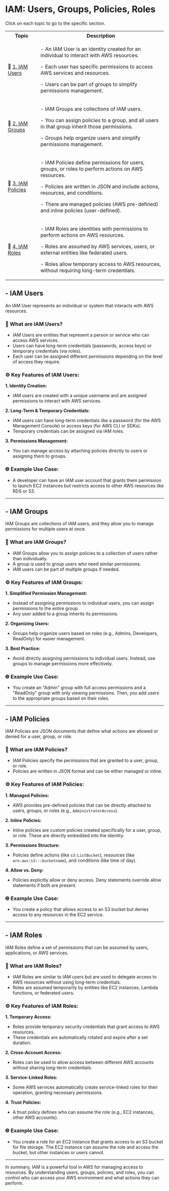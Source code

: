 # IAM: Users, Groups, Policies, Roles

Click on each topic to go to the specific section.

<table>
  <tr>
    <th><strong>Topic</strong></th>
    <th><strong>Description</strong></th>
  </tr>
  <tr>
    <td>👤 <a href="iam.md#--iam-users">1. IAM Users</a></td>
    <td>
      <p>- An IAM User is an identity created for an individual to interact with AWS resources.</p>
      <p>- Each user has specific permissions to access AWS services and resources.</p>
      <p>- Users can be part of groups to simplify permissions management.</p>
    </td>
  </tr>
  <tr>
    <td>👥 <a href="iam.md#--iam-groups">2. IAM Groups</a></td>
    <td>
      <p>- IAM Groups are collections of IAM users.</p>
      <p>- You can assign policies to a group, and all users in that group inherit those permissions.</p>
      <p>- Groups help organize users and simplify permissions management.</p>
    </td>
  </tr>
  <tr>
    <td>📜 <a href="iam.md#--iam-policies">3. IAM Policies</a></td>
    <td>
      <p>- IAM Policies define permissions for users, groups, or roles to perform actions on AWS resources.</p>
      <p>- Policies are written in JSON and include actions, resources, and conditions.</p>
      <p>- There are managed policies (AWS pre-defined) and inline policies (user-defined).</p>
    </td>
  </tr>
  <tr>
    <td>🔑 <a href="iam.md#--iam-roles">4. IAM Roles</a></td>
    <td>
      <p>- IAM Roles are identities with permissions to perform actions on AWS resources.</p>
      <p>- Roles are assumed by AWS services, users, or external entities like federated users.</p>
      <p>- Roles allow temporary access to AWS resources, without requiring long-term credentials.</p>
    </td>
  </tr>
</table>

## - IAM Users

An IAM User represents an individual or system that interacts with AWS resources.

### 👤 What are IAM Users?
- IAM Users are entities that represent a person or service who can access AWS services.
- Users can have long-term credentials (passwords, access keys) or temporary credentials (via roles).
- Each user can be assigned different permissions depending on the level of access they require.

### ⚙️ Key Features of IAM Users:
**1. Identity Creation:**
- IAM users are created with a unique username and are assigned permissions to interact with AWS services.

**2. Long-Term & Temporary Credentials:**
- IAM users can have long-term credentials like a password (for the AWS Management Console) or access keys (for AWS CLI or SDKs).
- Temporary credentials can be assigned via IAM roles.

**3. Permissions Management:**
- You can manage access by attaching policies directly to users or assigning them to groups.

### 🌐 Example Use Case:
- A developer can have an IAM user account that grants them permission to launch EC2 instances but restricts access to other AWS resources like RDS or S3.

---

## - IAM Groups

IAM Groups are collections of IAM users, and they allow you to manage permissions for multiple users at once.

### 👥 What are IAM Groups?
- IAM Groups allow you to assign policies to a collection of users rather than individually.
- A group is used to group users who need similar permissions.
- IAM users can be part of multiple groups if needed.

### ⚙️ Key Features of IAM Groups:
**1. Simplified Permission Management:**
- Instead of assigning permissions to individual users, you can assign permissions to the entire group.
- Any user added to a group inherits its permissions.

**2. Organizing Users:**
- Groups help organize users based on roles (e.g., Admins, Developers, ReadOnly) for easier management.

**3. Best Practice:**
- Avoid directly assigning permissions to individual users. Instead, use groups to manage permissions more effectively.

### 🌐 Example Use Case:
- You create an "Admin" group with full access permissions and a "ReadOnly" group with only viewing permissions. Then, you add users to the appropriate groups based on their roles.

---

## - IAM Policies

IAM Policies are JSON documents that define what actions are allowed or denied for a user, group, or role.

### 📜 What are IAM Policies?
- IAM Policies specify the permissions that are granted to a user, group, or role.
- Policies are written in JSON format and can be either managed or inline.

### ⚙️ Key Features of IAM Policies:
**1. Managed Policies:**
- AWS provides pre-defined policies that can be directly attached to users, groups, or roles (e.g., `AdministratorAccess`).

**2. Inline Policies:**
- Inline policies are custom policies created specifically for a user, group, or role. These are directly embedded into the identity.

**3. Permissions Structure:**
- Policies define actions (like `s3:ListBucket`), resources (like `arn:aws:s3:::bucketname`), and conditions (like time of day).

**4. Allow vs. Deny:**
- Policies explicitly allow or deny access. Deny statements override allow statements if both are present.

### 🌐 Example Use Case:
- You create a policy that allows access to an S3 bucket but denies access to any resources in the EC2 service.

---

## - IAM Roles

IAM Roles define a set of permissions that can be assumed by users, applications, or AWS services.

### 🔑 What are IAM Roles?
- IAM Roles are similar to IAM users but are used to delegate access to AWS resources without using long-term credentials.
- Roles are assumed temporarily by entities like EC2 instances, Lambda functions, or federated users.

### ⚙️ Key Features of IAM Roles:
**1. Temporary Access:**
- Roles provide temporary security credentials that grant access to AWS resources.
- These credentials are automatically rotated and expire after a set duration.

**2. Cross-Account Access:**
- Roles can be used to allow access between different AWS accounts without sharing long-term credentials.

**3. Service-Linked Roles:**
- Some AWS services automatically create service-linked roles for their operation, granting necessary permissions.

**4. Trust Policies:**
- A trust policy defines who can assume the role (e.g., EC2 instances, other AWS accounts).

### 🌐 Example Use Case:
- You create a role for an EC2 instance that grants access to an S3 bucket for file storage. The EC2 instance can assume the role and access the bucket, but other instances or users cannot.

---

In summary, IAM is a powerful tool in AWS for managing access to resources. By understanding users, groups, policies, and roles, you can control who can access your AWS environment and what actions they can perform.
